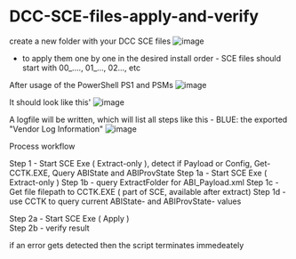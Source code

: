 # DCC-SCE-files-apply-and-verify

create a new folder with your DCC SCE files
![image](https://github.com/user-attachments/assets/2a355b2c-37ee-4218-a669-4ad33c90d3ed)
- to apply them one by one in the desired install order - SCE files should start with   00_...., 01_..., 02..., etc


After usage of the PowerShell PS1 and PSMs 
![image](https://github.com/user-attachments/assets/c0f5e949-aa95-46be-a317-020e286dfa7c)


It should look like this'
![image](https://github.com/user-attachments/assets/0f0f001b-4403-46b5-9dab-d6a2a73d3450)


A logfile will be written, which will list all steps
like this    - BLUE:  the exported "Vendor Log Information"
![image](https://github.com/user-attachments/assets/d471a7b4-6b58-4253-9846-d112a52b3d9a)


Process workflow

Step 1   - Start SCE Exe  ( Extract-only ), detect if Payload or Config, Get-CCTK.EXE, Query ABIState and ABIProvState
Step 1a   - Start SCE Exe  ( Extract-only )
Step 1b   - query ExtractFolder for ABI_Payload.xml
Step 1c   - Get file filepath to CCTK.EXE ( part of SCE, available after extract)
Step 1d   - use CCTK to query current ABIState- and ABIProvState- values

Step 2a   - Start SCE Exe  ( Apply )  
Step 2b   - verify result

if an error gets detected then the script terminates immedeately
